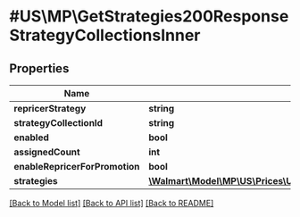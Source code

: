 # #US\MP\GetStrategies200ResponseStrategyCollectionsInner

## Properties

Name | Type | Description | Notes
------------ | ------------- | ------------- | -------------
**repricerStrategy** | **string** |  | [optional]
**strategyCollectionId** | **string** |  | [optional]
**enabled** | **bool** |  | [optional]
**assignedCount** | **int** |  | [optional]
**enableRepricerForPromotion** | **bool** |  | [optional]
**strategies** | [**\Walmart\Model\MP\US\Prices\UpdateStrategyRequestStrategiesInner[]**](UpdateStrategyRequestStrategiesInner.md) |  | [optional]


[[Back to Model list]](../) [[Back to API list]](../../Api/US/MP) [[Back to README]](../../README.md)
